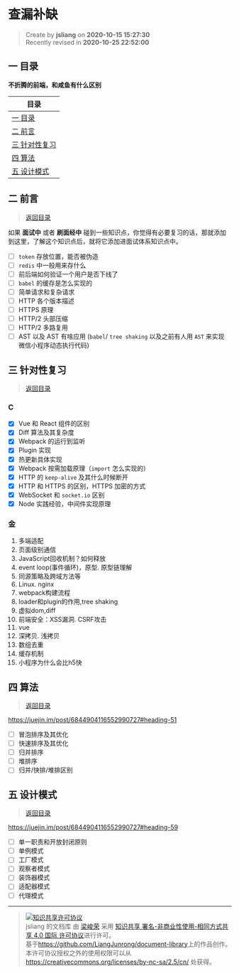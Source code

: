查漏补缺
===

> Create by **jsliang** on **2020-10-15 15:27:30**  
> Recently revised in **2020-10-25 22:52:00**

<!-- 目录开始 -->
## <a name="chapter-one" id="chapter-one"></a>一 目录

**不折腾的前端，和咸鱼有什么区别**

| 目录 |
| --- |
| [一 目录](#chapter-one) |
| <a name="catalog-chapter-two" id="catalog-chapter-two"></a>[二 前言](#chapter-two) |
| <a name="catalog-chapter-three" id="catalog-chapter-three"></a>[三 针对性复习](#chapter-three) |
| <a name="catalog-chapter-four" id="catalog-chapter-four"></a>[四 算法](#chapter-four) |
| <a name="catalog-chapter-five" id="catalog-chapter-five"></a>[五 设计模式](#chapter-five) |
<!-- 目录结束 -->

## <a name="chapter-two" id="chapter-two"></a>二 前言

> [返回目录](#chapter-one)

如果 **面试中** 或者 **刷面经中** 碰到一些知识点，你觉得有必要复习的话，那就添加到这里，了解这个知识点后，就将它添加进面试体系知识点中。

* [ ] `token` 存放位置，能否被伪造
* [ ] `redis` 中一般用来存什么
* [ ] 前后端如何验证一个用户是否下线了
* [ ] `babel` 的缓存是怎么实现的
* [ ] 简单请求和复杂请求
* [ ] HTTP 各个版本描述
* [ ] HTTPS 原理
* [ ] HTTP/2 头部压缩
* [ ] HTTP/2 多路复用
* [ ] AST 以及 AST 有啥应用 (`babel`/ `tree shaking` 以及之前有人用 `AST` 来实现 微信小程序动态执行代码) 

## <a name="chapter-three" id="chapter-three"></a>三 针对性复习

> [返回目录](#chapter-one)

### C

* [x] Vue 和 React 组件的区别
* [x] Diff 算法及其复杂度
* [x] Webpack 的运行到监听
* [x] Plugin 实现
* [x] 热更新具体实现
* [x] Webpack 按需加载原理（`import` 怎么实现的）
* [x] HTTP 的 `keep-alive` 及其什么时候断开
* [x] HTTP 和 HTTPS 的区别，HTTPS 加密的方式
* [x] WebSocket 和 `socket.io` 区别
* [x] Node 实践经验，中间件实现原理

### 金

1. 多端适配
2. 页面级别通信
3. JavaScript回收机制？如何释放
4. event loop(事件循环)，原型. 原型链理解
5. 同源策略及跨域方法等
6. Linux. nginx
7. webpack构建流程
8. loader和plugin的作用,tree shaking
9. 虚拟dom,diff
10. 前端安全：XSS漏洞. CSRF攻击
11. vue
12. 深拷贝. 浅拷贝
13. 数组去重
14. 缓存机制
15. 小程序为什么会比h5快

## <a name="chapter-four" id="chapter-four"></a>四 算法

> [返回目录](#chapter-one)

https://juejin.im/post/6844904116552990727#heading-51

* [ ] 冒泡排序及其优化
* [ ] 快速排序及其优化
* [ ] 归并排序
* [ ] 堆排序
* [ ] 归并/快排/堆排区别

## <a name="chapter-five" id="chapter-five"></a>五 设计模式

> [返回目录](#chapter-one)

https://juejin.im/post/6844904116552990727#heading-59

* [ ] 单一职责和开放封闭原则
* [ ] 单例模式
* [ ] 工厂模式
* [ ] 观察者模式
* [ ] 装饰器模式
* [ ] 适配器模式
* [ ] 代理模式

---

> <a rel="license" href="http://creativecommons.org/licenses/by-nc-sa/4.0/"><img alt="知识共享许可协议" style="border-width:0" src="https://i.creativecommons.org/l/by-nc-sa/4.0/88x31.png" /></a><br /><span xmlns:dct="http://purl.org/dc/terms/" property="dct:title">jsliang 的文档库</span> 由 <a xmlns:cc="http://creativecommons.org/ns#" href="https://github.com/LiangJunrong/document-library" property="cc:attributionName" rel="cc:attributionURL">梁峻荣</a> 采用 <a rel="license" href="http://creativecommons.org/licenses/by-nc-sa/4.0/">知识共享 署名-非商业性使用-相同方式共享 4.0 国际 许可协议</a>进行许可。<br />基于<a xmlns:dct="http://purl.org/dc/terms/" href="https://github.com/LiangJunrong/document-library" rel="dct:source">https://github.com/LiangJunrong/document-library</a>上的作品创作。<br />本许可协议授权之外的使用权限可以从 <a xmlns:cc="http://creativecommons.org/ns#" href="https://creativecommons.org/licenses/by-nc-sa/2.5/cn/" rel="cc:morePermissions">https://creativecommons.org/licenses/by-nc-sa/2.5/cn/</a> 处获得。